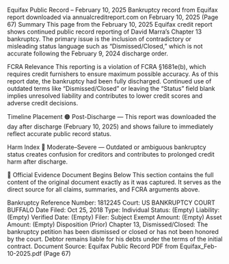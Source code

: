 Equifax Public Record – February 10, 2025
Bankruptcy record from Equifax report downloaded via annualcreditreport.com on February 10, 2025 (Page 67)
Summary
This page from the February 10, 2025 Equifax credit report shows continued public record reporting of David Marra’s Chapter 13 bankruptcy. The primary issue is the inclusion of contradictory or misleading status language such as “Dismissed/Closed,” which is not accurate following the February 9, 2024 discharge order.

FCRA Relevance
This reporting is a violation of FCRA §1681e(b), which requires credit furnishers to ensure maximum possible accuracy. As of this report date, the bankruptcy had been fully discharged. Continued use of outdated terms like “Dismissed/Closed” or leaving the “Status” field blank implies unresolved liability and contributes to lower credit scores and adverse credit decisions.

Timeline Placement
🟠 Post-Discharge — This report was downloaded the day after discharge (February 10, 2025) and shows failure to immediately reflect accurate public record status.

Harm Index
🔴 Moderate–Severe — Outdated or ambiguous bankruptcy status creates confusion for creditors and contributes to prolonged credit harm after discharge.

📄 Official Evidence Document Begins Below
This section contains the full content of the original document exactly as it was captured. It serves as the direct source for all claims, summaries, and FCRA arguments above.

Bankruptcy
Reference Number: 1812245
Court: US BANKRUPTCY COURT BUFFALO
Date Filed: Oct 25, 2018
Type: Individual
Status: (Empty)
Liability: (Empty)
Verified Date: (Empty)
Filer: Subject
Exempt Amount: (Empty)
Asset Amount: (Empty)
Disposition (Prior)
Chapter 13, Dismissed/Closed: The bankruptcy petition has been dismissed or closed or has not been honored by the court. Debtor remains liable for his debts under the terms of the initial contract.
Document Source: Equifax Public Record PDF from Equifax_Feb-10-2025.pdf (Page 67)